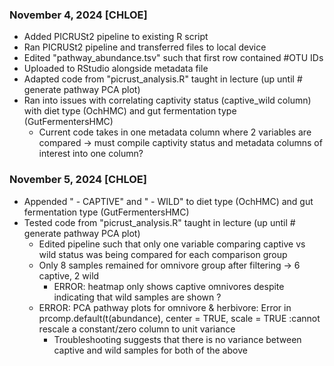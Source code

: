 ### November 4, 2024 [CHLOE]
* Added PICRUSt2 pipeline to existing R script
* Ran PICRUSt2 pipeline and transferred files to local device
* Edited "pathway_abundance.tsv" such that first row contained #OTU IDs
* Uploaded to RStudio alongside metadata file
* Adapted code from "picrust_analysis.R" taught in lecture (up until # generate pathway PCA plot)
* Ran into issues with correlating captivity status (captive_wild column) with diet type (OchHMC) and gut fermentation type (GutFermentersHMC)
  * Current code takes in one metadata column where 2 variables are compared -> must compile captivity status and metadata columns of interest into one column? 

### November 5, 2024 [CHLOE]
* Appended " - CAPTIVE" and " - WILD" to diet type (OchHMC) and gut fermentation type (GutFermentersHMC)
* Tested code from "picrust_analysis.R" taught in lecture (up until # generate pathway PCA plot)
  * Edited pipeline such that only one variable comparing captive vs wild status was being compared for each comparison group
  * Only 8 samples remained for omnivore group after filtering -> 6 captive, 2 wild
    * ERROR: heatmap only shows captive omnivores despite indicating that wild samples are shown ?
  * ERROR: PCA pathway plots for omnivore & herbivore: Error in prcomp.default(t(abundance), center = TRUE, scale = TRUE :cannot rescale a constant/zero column to unit variance
    * Troubleshooting suggests that there is no variance between captive and wild samples for both of the above
